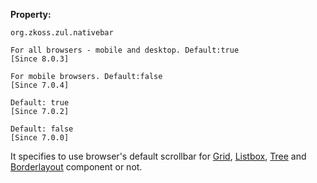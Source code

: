 **Property:**

`org.zkoss.zul.nativebar `

`For all browsers - mobile and desktop. Default:true`  
`[Since 8.0.3]`

`For mobile browsers. Default:false`  
`[Since 7.0.4]`

`Default: true`  
`[Since 7.0.2]`

`Default: false`  
`[Since 7.0.0]`

It specifies to use browser's default scrollbar for [
Grid]({{site.baseurl}}/zk_component_ref/data/grid#Scrollable_Grid), [
Listbox]({{site.baseurl}}/zk_component_ref/data/listbox#Scrollable_Listboxes),
[ Tree]({{site.baseurl}}/zk_component_ref/data/tree#Scrollable_Tree) and
[
Borderlayout]({{site.baseurl}}/zk_component_ref/layouts/borderlayout#Scrolling)
component or not.
